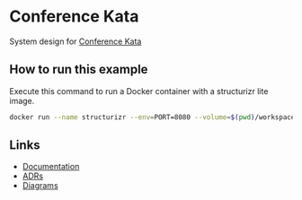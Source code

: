 # Conference Kata

System design for [Conference Kata](https://nealford.com/katas/kata?id=AllStuffNoCruft)

## How to run this example

Execute this command to run a Docker container with a structurizr lite image.

```bash
docker run --name structurizr --env=PORT=8080 --volume=$(pwd)/workspace:/usr/local/structurizr -p 8888:8080 -d structurizr/lite:latest
```

## Links

* [Documentation](http://localhost:8888/workspace/documentation)
* [ADRs](http://localhost:8888/workspace/decisions)
* [Diagrams](http://localhost:8888/workspace/explore)